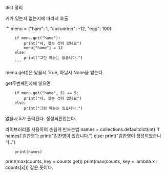 dict 정리

키가 있는지 없는지에 따라서 호출

'''
        menu = {"ham": 1, "cucumber": -12, "egg": 100}

        if menu.get("hame"):
            print("네, 찾는 것이 있네요")
            menu["hame"] = 12
        else:
            print("그런 메뉴는 없습니다.")
        '''

menu.get()은 맞을시 True,
아닐시 None을 뱉는다.

get두번째인자에 넣으면

        if menu.get("hame", 5) == 5:
            print("네, 찾는 것이 없네요")
        else:
            print("그런 메뉴는 있습니다.")

없을시 5가 출력된다. 생성되진않는다.

라이브러리를 사용하여 손쉽게 만드는법
names = collections.defaultdict(int)
        if names['김찬영']:
            print("김찬영이 있습니다.")
        else:
            print("김찬영이 생성되었습니다..")

        print(names)



print(max(counts, key = counts.get))
print(max(counts, key = lambda x : counts[x]))
같은 뜻이다.